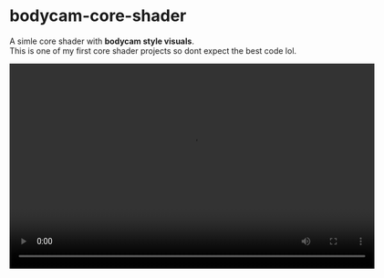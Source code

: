 # bodycam-core-shader

A simle core shader with **bodycam style visuals**.<br/>
This is one of my first core shader projects so dont expect the best code lol.

<video src="video.mp4" width="640" height="360" controls></video>